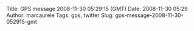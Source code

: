 Title: GPS message 2008-11-30 05:29:15 (GMT)
Date: 2008-11-30 05:29
Author: marcaurele
Tags: gps, twitter
Slug: gps-message-2008-11-30-052915-gmt

<!--break-->

<div class="gmap" id="gmap_20081129_212915">
</div>
</p>

